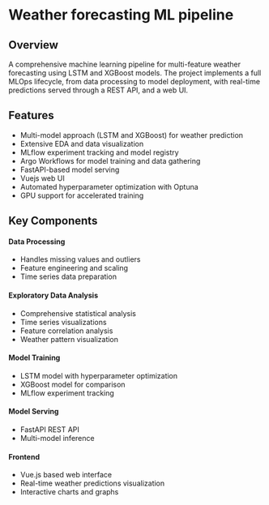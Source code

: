 # Weather forecasting ML pipeline

## Overview
A comprehensive machine learning pipeline for multi-feature weather forecasting using LSTM and XGBoost models. The project implements a full MLOps lifecycle, from data processing to model deployment, with real-time predictions served through a REST API, and a web UI.

## Features
- Multi-model approach (LSTM and XGBoost) for weather prediction
- Extensive EDA and data visualization
- MLflow experiment tracking and model registry
- Argo Workflows for model training and data gathering
- FastAPI-based model serving
- Vuejs web UI
- Automated hyperparameter optimization with Optuna
- GPU support for accelerated training

## Key Components

#### Data Processing
- Handles missing values and outliers
- Feature engineering and scaling
- Time series data preparation

#### Exploratory Data Analysis
- Comprehensive statistical analysis
- Time series visualizations
- Feature correlation analysis
- Weather pattern visualization

#### Model Training
- LSTM model with hyperparameter optimization
- XGBoost model for comparison
- MLflow experiment tracking

#### Model Serving
- FastAPI REST API
- Multi-model inference

#### Frontend
- Vue.js based web interface
- Real-time weather predictions visualization
- Interactive charts and graphs

